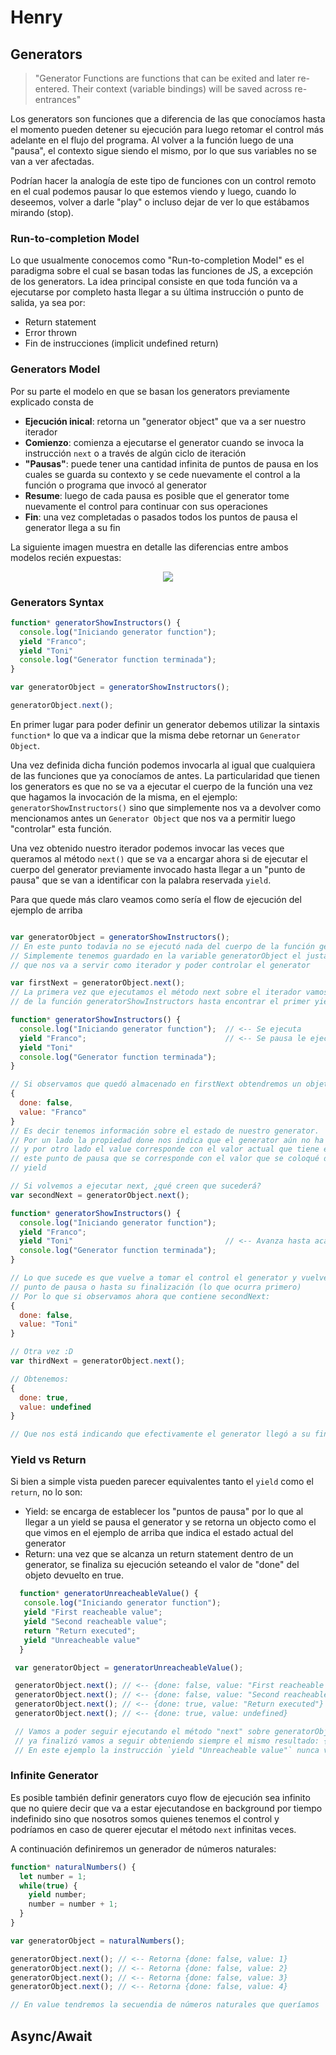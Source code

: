 # Henry

## Generators

> "Generator Functions are functions that can be exited and later re-entered. Their context (variable bindings) will be saved across re-entrances"

Los generators son funciones que a diferencia de las que conocíamos hasta el momento pueden detener su ejecución para luego retomar el control más adelante en el flujo del programa. Al volver a la función luego de una "pausa", el contexto sigue siendo el mismo, por lo que sus variables no se van a ver afectadas.

Podrían hacer la analogía de este tipo de funciones con un control remoto en el cual podemos pausar lo que estemos viendo y luego, cuando lo deseemos, volver a darle "play" o incluso dejar de ver lo que estábamos mirando (stop).

### Run-to-completion Model

Lo que usualmente conocemos como "Run-to-completion Model" es el paradigma sobre el cual se basan todas las funciones de JS, a excepción de los generators. La idea principal consiste en que toda función va a ejecutarse por completo hasta llegar a su última instrucción o punto de salida, ya sea por:

  - Return statement
  - Error thrown
  - Fin de instrucciones (implicit undefined return)

### Generators Model

Por su parte el modelo en que se basan los generators previamente explicado consta de

  - __Ejecución inical__: retorna un "generator object" que va a ser nuestro iterador
  - __Comienzo__: comienza a ejecutarse el generator cuando se invoca la instrucción `next` o a través de algún ciclo de iteración
  - __"Pausas"__: puede tener una cantidad infinita de puntos de pausa en los cuales se guarda su contexto y se cede nuevamente el control a la función o programa que invocó al generator
  - __Resume__: luego de cada pausa es posible que el generator tome nuevamente el control para continuar con sus operaciones
  - __Fin__: una vez completadas o pasados todos los puntos de pausa el generator llega a su fin

La siguiente imagen muestra en detalle las diferencias entre ambos modelos recién expuestas:

<p align="center">
  <img src="./img/flow.png" />
</p>

### Generators Syntax

```javascript
function* generatorShowInstructors() {
  console.log("Iniciando generator function");
  yield "Franco";
  yield "Toni"
  console.log("Generator function terminada");
}

var generatorObject = generatorShowInstructors();

generatorObject.next();
```

En primer lugar para poder definir un generator debemos utilizar la sintaxis `function*` lo que va a indicar que la misma debe retornar un `Generator Object`.

Una vez definida dicha función podemos invocarla al igual que cualquiera de las funciones que ya conocíamos de antes. La particularidad que tienen los generators es que no se va a ejecutar el cuerpo de la función una vez que hagamos la invocación de la misma, en el ejemplo: `generatorShowInstructors()` sino que simplemente nos va a devolver como mencionamos antes un `Generator Object` que nos va a permitir luego "controlar" esta función.

Una vez obtenido nuestro iterador podemos invocar las veces que queramos al método `next()` que se va a encargar ahora si de ejecutar el cuerpo del generator previamente invocado hasta llegar a un "punto de pausa" que se van a identificar con la palabra reservada `yield`.

Para que quede más claro veamos como sería el flow de ejecución del ejemplo de arriba

```javascript

var generatorObject = generatorShowInstructors();
// En este punto todavía no se ejecutó nada del cuerpo de la función generatorShowInstructors
// Simplemente tenemos guardado en la variable generatorObject el justamente Generetor Object
// que nos va a servir como iterador y poder controlar el generator

var firstNext = generatorObject.next();
// La primera vez que ejecutamos el método next sobre el iterador vamos a ejecutar las instrucciones
// de la función generatorShowInstructors hasta encontrar el primer yield

function* generatorShowInstructors() {
  console.log("Iniciando generator function");  // <-- Se ejecuta
  yield "Franco";                               // <-- Se pausa le ejecución
  yield "Toni"
  console.log("Generator function terminada");
}

// Si observamos que quedó almacenado en firstNext obtendremos un objeto de la siguiente forma:
{
  done: false,
  value: "Franco"
}
// Es decir tenemos información sobre el estado de nuestro generator.
// Por un lado la propiedad done nos indica que el generator aún no ha finalizado
// y por otro lado el value corresponde con el valor actual que tiene el generator en
// este punto de pausa que se corresponde con el valor que se coloqué después de la palabra
// yield

// Si volvemos a ejecutar next, ¿qué creen que sucederá?
var secondNext = generatorObject.next();

function* generatorShowInstructors() {
  console.log("Iniciando generator function");
  yield "Franco";                               
  yield "Toni"                                  // <-- Avanza hasta acá y se pausa le ejecución
  console.log("Generator function terminada");
}

// Lo que sucede es que vuelve a tomar el control el generator y vuelve a avanzar hasta el próximo
// punto de pausa o hasta su finalización (lo que ocurra primero)
// Por lo que si observamos ahora que contiene secondNext:
{
  done: false,
  value: "Toni"
}

// Otra vez :D
var thirdNext = generatorObject.next();

// Obtenemos:
{
  done: true,
  value: undefined
}

// Que nos está indicando que efectivamente el generator llegó a su fin ya que done es igual a true
```

### Yield vs Return

Si bien a simple vista pueden parecer equivalentes tanto el `yield` como el `return`, no lo son:

 - Yield: se encarga de establecer los "puntos de pausa" por lo que al llegar a un yield se pausa el generator y se retorna un objecto como el que vimos en el ejemplo de arriba que indica el estado actual del generator
 - Return: una vez que se alcanza un return statement dentro de un generator, se finaliza su ejecución seteando el valor de "done" del objeto devuelto en true.

```javascript
  function* generatorUnreacheableValue() {
   console.log("Iniciando generator function");
   yield "First reacheable value";
   yield "Second reacheable value";
   return "Return executed";
   yield "Unreacheable value"
  }

 var generatorObject = generatorUnreacheableValue();

 generatorObject.next(); // <-- {done: false, value: "First reacheable value"}
 generatorObject.next(); // <-- {done: false, value: "Second reacheable value"}
 generatorObject.next(); // <-- {done: true, value: "Return executed"}
 generatorObject.next(); // <-- {done: true, value: undefined}

 // Vamos a poder seguir ejecutando el método "next" sobre generatorObject pero como el generator
 // ya finalizó vamos a seguir obteniendo siempre el mismo resultado: {done: true, value: undefined}
 // En este ejemplo la instrucción `yield "Unreacheable value"` nunca va a ser ejecutada.
```

### Infinite Generator

Es posible también definir generators cuyo flow de ejecución sea infinito que no quiere decir que va a estar ejecutandose en background por tiempo indefinido sino que nosotros somos quienes tenemos el control y podríamos en caso de querer ejecutar el método `next` infinitas veces.

A continuación definiremos un generador de números naturales:

```javascript
function* naturalNumbers() {
  let number = 1;
  while(true) {
    yield number;
    number = number + 1;
  }
}

var generatorObject = naturalNumbers();

generatorObject.next(); // <-- Retorna {done: false, value: 1}
generatorObject.next(); // <-- Retorna {done: false, value: 2}
generatorObject.next(); // <-- Retorna {done: false, value: 3}
generatorObject.next(); // <-- Retorna {done: false, value: 4}

// En value tendremos la secuendia de números naturales que queríamos
```

## Async/Await
